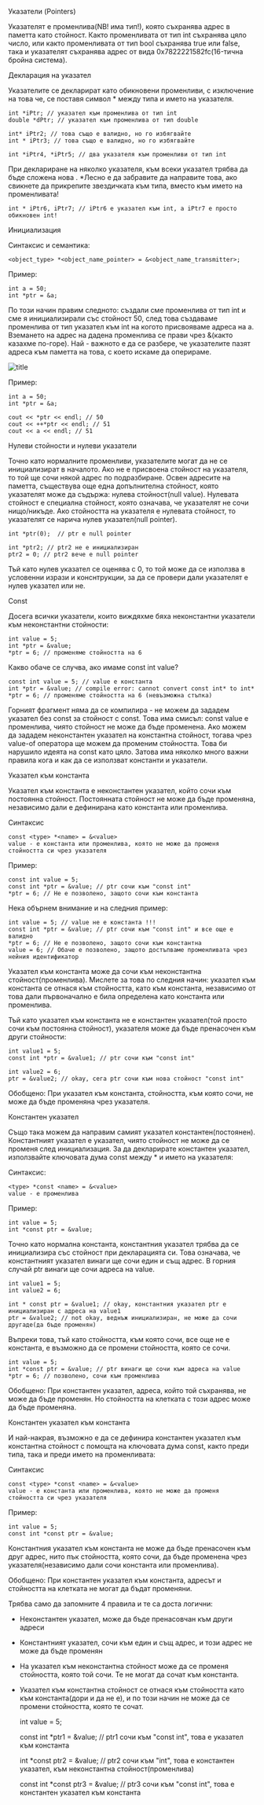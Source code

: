 Указатели (Pointers)

Указателят е променлива(NВ! има тип!), която съхранява адрес в паметта като стойност. Както променливата от тип int съхранява цяло число, или както променливата от тип bool съхранява true или false, така и указателят съхранява адрес от вида 0x7822221582fc(16-тична бройна система).

Декларация на указател

Указателите се декларират като обикновени променливи, с изключение на това че, се поставя символ * между типа и името на указателя.

    int *iPtr; // указател към променлива от тип int
    double *dPtr; // указател към променлива от тип double
     
    int* iPtr2; // това също е валидно, но го избягвайте
    int * iPtr3; // това също е валидно, но го избягвайте
     
    int *iPtr4, *iPtr5; // два указателя към променливи от тип int

При деклариране на няколко указателя, към всеки указател трябва да бъде сложена нова . *Лесно е да забравите да направите това, ако свикнете да прикрепите звездичката към типа, вместо към името на променливата!

    int * iPtr6, iPtr7; // iPtr6 е указател към int, а iPtr7 е просто обикновен int!

Инициализация

Синтаксис и семантика:

    <object_type> *<object_name_pointer> = &<object_name_transmitter>;

Пример:

    int a = 50;
    int *ptr = &a;

По този начин правим следното: създали сме променлива от тип int и сме я инициализирали със стойност 50, след това създаваме променлива от тип указател към int на когото присвояваме адреса на а. Вземането на адрес на дадена променлива се прави чрез &(както казахме по-горе). Най - важното е да се разбере, че указателите пазят адреса към паметта на това, с което искаме да оперираме.

![title](https://github.com/natigeorgieva/UP-2017-2018/blob/master/Theory/diagrams/MemoryPointer.png)

Пример:

    int a = 50;
    int *ptr = &a;
    
    cout << *ptr << endl; // 50
    cout << ++*ptr << endl; // 51
    cout << a << endl; // 51
    

Нулеви стойности и нулеви указатели

Точно като нормалните променливи, указателите могат да не се инициализират в началото. Ако не е присвоена стойност на указателя, то той ще сочи някой адрес по подразбиране. Освен адресите на паметта, съществува още една допълнителна стойност, която указателят може да съдържа: нулева стойност(null value). Нулевата стойност е специална стойност, която означава, че указателят не сочи нищо/никъде. Ако стойността на указателя е нулевата стойност, то указателят се нарича нулев указател(null pointer).

    int *ptr(0);  // ptr е null pointer
     
    int *ptr2; // ptr2 не е инициализиран
    ptr2 = 0; // ptr2 вече е null pointer

Тъй като нулев указател се оценява с 0, то той може да се използва в условенни изрази и конснтрукции, за да се провери дали указателят е нулев указател или не.

Const

Досега всички указатели, които виждяхме бяха неконстантни указатели към неконстантни стойности:

    int value = 5;
    int *ptr = &value;
    *ptr = 6; // променяме стойността на 6

Какво обаче се случва, ако имаме const int value?

    const int value = 5; // value е константа
    int *ptr = &value; // compile error: cannot convert const int* to int*
    *ptr = 6; // променяме стойността на 6 (невъзможна стъпка)

Горният фрагмент няма да се компилира - не можем да зададем указател без const за стойност c const. Това има смисъл: const value е променлива, чиято стойност не може да бъде променена. Ако можем да зададем неконстантен указател на константна стойност, тогава чрез value-of оператора ще можем да променим стойността. Това би нарушило идеята на const като цяло. Затова има няколко много важни правила кога и как да се използват константи и указатели.

Указател към константа

Указател към константа е неконстантен указател, който сочи към постоянна стойност. Постоянната стойност не може да бъде променяна, независимо дали е дефинирана като константа или променлива.

Синтаксис

    const <type> *<name> = &<value>
    value - е константа или променлива, която не може да променя стойността си чрез указателя
    

Пример:

    const int value = 5;
    const int *ptr = &value; // ptr сочи към "const int"
    *ptr = 6; // Не е позволено, защото сочи към константа

Нека обърнем внимание и на следния пример:

    int value = 5; // value не е константа !!!
    const int *ptr = &value; // ptr сочи към "const int" и все още е валидно
    *ptr = 6; // Не е позволено, защото сочи към константна 
    value = 6; // Обаче е позволено, защото достъпваме променливата чрез нейния идентификатор

Указател към константа може да сочи към неконстантна стойност(променлива). Мислете за това по следния начин: указател към константа се отнася към стойността, като към константа, независимо от това дали първоначално е била определена като константа или променлива.

Тъй като указател към константа не е константен указател(той просто сочи към постоянна стойност), указателя може да бъде пренасочен към други стойности:

    int value1 = 5;
    const int *ptr = &value1; // ptr сочи към "const int"
     
    int value2 = 6;
    ptr = &value2; // okay, сега ptr сочи към нова стойност "const int"

Обобщено: При указател към константа, стойността, към която сочи, не може да бъде променяна чрез указателя.

Константен указател

Също така можем да направим самият указател константен(постоянен). Константният указател е указател, чиято стойност не може да се променя след инициализация. За да декларирате константен указател, използвайте ключовата дума const между * и името на указателя:

Синтаксис:

    <type> *const <name> = &<value>
    value - е променлива
    

Пример:

    int value = 5;
    int *const ptr = &value;

Точно като нормална константа, константния указател трябва да се инициализира със стойност при декларацията си. Това означава, че константният указател винаги ще сочи един и същ адрес. В горния случай ptr винаги ще сочи адреса на value.

    int value1 = 5;
    int value2 = 6;
     
    int * const ptr = &value1; // okay, константния указател ptr е инициализиран с адреса на value1
    ptr = &value2; // not okay, веднъж инициализиран, не може да сочи другаде(да бъде променян)

Въпреки това, тъй като стойността, към която сочи, все още не е константа, е възможно да се промени стойността, която се сочи.

    int value = 5;
    int *const ptr = &value; // ptr винаги ще сочи към адреса на value
    *ptr = 6; // позволено, сочи към променлива

Обобщено: При константен указател, адреса, който той съхранява, не може да бъде променян. Но стойността на клетката с този адрес може да бъде променяна.

Константен указател към константа

И най-накрая, възможно е да се дефинира константен указател към константна стойност с помощта на ключовата дума const, както преди типа, така и преди името на променливата:

Синтаксис

    const <type> *const <name> = &<value>
    value - е константа или променлива, която не може да променя стойността си чрез указателя
    

Пример:

    int value = 5;
    const int *const ptr = &value;

Константния указател към константа не може да бъде пренасочен към друг адрес, нито пък стойността, която сочи, да бъде променена чрез указателя(независимо дали сочи константа или променлива).

Обобщено: При константен указател към константа, адресът и стойността на клетката не могат да бъдат променяни.

Трябва само да запомните 4 правила и те са доста логични:

- Неконстантен указател, може да бъде пренасовчан към други адреси
- Константният указател, сочи към един и същ адрес, и този адрес не може да бъде променян
- На указател към неконстантна стойност може да се променя стойността, която той сочи. Те не могат да сочат към константа.
- Указател към константна стойност се отнася към стойността като към константа(дори и да не е), и по този начин не може да се промени стойността, която те сочат.

   int value = 5;
   
   const int *ptr1 = &value; // ptr1 сочи към "const int", това е указател към константа
    
   int *const ptr2 = &value; // ptr2 сочи към "int", това е константен указател, към неконстантна стойност(променлива)
    
   const int *const ptr3 = &value; // ptr3 сочи към "const int", това е константен указател към константа
